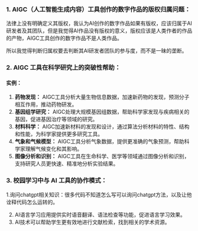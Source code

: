 ### 1. AIGC（人工智能生成内容）工具创作的数字作品的版权归属问题：

法律上没有明确定义其版权，我认为AI创作的数字作品如果有版权，应该归属于AI研发者及其团队，但是我觉得AI作品没有版权的意义，版权应该是人类作者的作品的产物，AIGC工具创作的数字作品不是人类作品。

所以我觉得判断归属权要去判断其AI研发者团队的参与度，而不是一昧的垄断。

### 2. AIGC 工具在科学研究上的突破性帮助：

#### 实例：

1. **药物发现：** AIGC工具分析大量生物信息数据，加速新药物的发现，预测分子相互作用，推动药物研发。
2. **基因组学研究：** AIGC处理大规模基因组数据，帮助科学家发现与疾病相关的基因，促进基因治疗等领域的研究。
3. **材料科学：** AIGC加速新材料的发现和设计，通过算法分析材料的特性、结构和性能，为科学家提供更多研究工具。
4. **气象和气候模型：** AIGC工具分析气象数据，提供更准确的气象预测，帮助科学家理解气候变化和其影响。
5. **图像分析和识别：** AIGC工具在生命科学、医学等领域通过图像分析和识别，支持研究人员更快速、精准地分析实验结果。

### 3. 校园学习中与 AI 工具的协作模式：

   1.询问chatgpt相关知识：很多代码不知道怎么写可以询问chatgpt方法，以及让他诠释代码怎么运转的。

2. AI语言学习应用提供实时语音翻译、语法检查等功能，促进语言学习效果。
3. AI技术可以帮助学生更有效地进行文献检索，找到相关的学术资源。